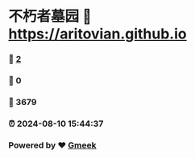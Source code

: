 # 不朽者墓园 :link: https://aritovian.github.io 
### :page_facing_up: [2](https://aritovian.github.io/tag.html) 
### :speech_balloon: 0 
### :hibiscus: 3679 
### :alarm_clock: 2024-08-10 15:44:37 
### Powered by :heart: [Gmeek](https://github.com/Meekdai/Gmeek)

